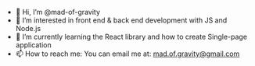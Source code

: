 - 👋 Hi, I’m @mad-of-gravity
- 👀 I’m interested in front end & back end development with JS and Node.js 
- 🌱 I’m currently learning the React library and how to create Single-page application
- 📫 How to reach me: You can email me at: mad.of.gravity@gmail.com
